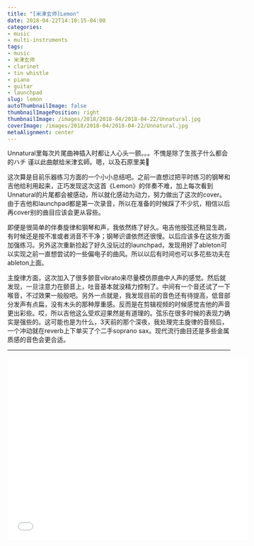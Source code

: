 ```yaml
---
title: "[米津玄师]Lemon"
date: 2018-04-22T14:10:15-04:00
categories:
- music
- multi-instruments
tags:
- music
- 米津玄师
- clarinet
- tin whistle
- piano
- guitar
- launchpad
slug: lemon
autoThumbnailImage: false
thumbnailImagePosition: right
thumbnailImage: /images/2018/2018-04/2018-04-22/Unnatural.jpg
coverImage: /images/2018/2018-04/2018-04-22/Unnatural.jpg
metaAlignment: center
---
```


Unnatural里每次片尾曲神插入时都让人心头一颤。。。不愧是除了生孩子什么都会的ハチ
谨以此曲献给米津玄師。嗯，以及石原里美🙂
<!--more-->

这次算是目前乐器练习方面的一个小小总结吧。之前一直想过把平时练习的钢琴和吉他给利用起来，正巧发现这次这首《Lemon》的伴奏不难，加上每次看到Unnatural的片尾都会被感动，所以就化感动为动力，努力做出了这次的cover。由于吉他和launchpad都是第一次录音，所以在准备的时候踩了不少坑，相信以后再cover别的曲目应该会更从容些。

即便是很简单的伴奏旋律和钢琴和声，我依然练了好久。电吉他按弦还稍显生疏，有时候还是按不准或者消音不干净；钢琴识谱依然还很慢。以后应该多在这些方面加强练习。另外这次重新捡起了好久没玩过的launchpad，发现用好了ableton可以实现之前一直想尝试的一些偏电子的曲风。所以以后有时间也可以多花些功夫在ableton上面。

主旋律方面，这次加入了很多颤音vibrato来尽量模仿原曲中人声的感觉。然后就发现，一旦注意力在颤音上，吐音基本就没精力控制了。中间有一个音还试了一下喉音，不过效果一般般吧。另外一点就是，我发现目前的音色还有待提高，低音部分发声有点扁，没有木头的那种厚重感。反而是在剪辑视频的时候感觉吉他的声音更出彩些。哎，所以吉他这么受欢迎果然是有道理的。弦乐在很多时候的表现力确实是强些的。这可能也是为什么，3天前的那个深夜，我处理完主旋律的音频后，一个冲动就在reverb上下单买了个二手soprano sax。现代流行曲目还是多些金属质感的音色会更合适。

---

<iframe src="//player.bilibili.com/player.html?aid=22439655&cid=37181204&page=1" scrolling="no" height="415" width="544" border="0" frameborder="no" framespacing="0" allowfullscreen="true"> </iframe>
